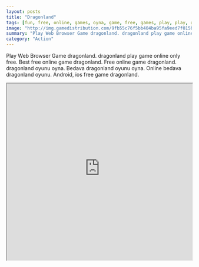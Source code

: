 ```yaml
---
layout: posts
title: "Dragonland"
tags: [fun, free, online, games, oyna, game, free, games, play, play, games]
image: "http://img.gamedistribution.com/9fb55c76f5bb404ba95fa9eed7f015b0.jpg"
summary: "Play Web Browser Game dragonland. dragonland play game online only free. Best free online game dragonland. Free online game dragonland. dragonland oyunu oyna. Bedava dragonland oyunu oyna. Online bedava dragonland oyunu. Android, ios free game dragonland."
category: "Action"
---
```


Play Web Browser Game dragonland. dragonland play game online only free. Best free online game dragonland. Free online game dragonland. dragonland oyunu oyna. Bedava dragonland oyunu oyna. Online bedava dragonland oyunu. Android, ios free game dragonland.

<iframe width="100%" height="480px;" src="http://html5.gamedistribution.com/9fb55c76f5bb404ba95fa9eed7f015b0/"></iframe>